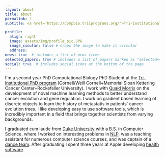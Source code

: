 ```yaml
---
layout: about
title: about
permalink: /
subtitle: <a href='https://compbio.triiprograms.org/'>Tri-Institutional PhD Student</a>. New York, NY

profile:
  align: right
  image: assets/img/profile_pic.JPG
  image_cicular: false # crops the image to make it circular
  address:
news: true  # includes a list of news items
selected_papers: true # includes a list of papers marked as "selected={true}"
social: true  # includes social icons at the bottom of the page
---
```


I'm a second year PhD Computational Biology PhD Student at the [Tri-Institutional PhD program](https://compbio.triiprograms.org/) (Cornell/Weill Cornell+Memorial Sloan Kettering Cancer Center+Rockefeller University). I work with [Quaid Morris](https://www.morrislab.ai/) on the development of novel machine learning methods to better understand cancer evolution and gene regulation. I work on gradient based learning of discrete objects to learn the history of metastatis in patients' cancer evolution trees. I like developing easy to use software tools, which is incredibly important in a field that brings together scientists from varying backgrounds.

I graduated cum laude from [Duke University](https://duke.edu/) with a B.S. in Computer Science, where I worked on interesting problems in [NLP](https://jair.org/index.php/jair/article/view/12665), was a teaching assistant for numerous computer science courses, and was captain of a [dance team](https://dukedhamaka.weebly.com/). After graduating I spent three years at Apple developing [health software](https://developer.apple.com/health-fitness/).


<!-- Write your biography here. Tell the world about yourself. Link to your favorite [subreddit](http://reddit.com). You can put a picture in, too. The code is already in, just name your picture `prof_pic.jpg` and put it in the `img/` folder.

Put your address / P.O. box / other info right below your picture. You can also disable any these elements by editing `profile` property of the YAML header of your `_pages/about.md`. Edit `_bibliography/papers.bib` and Jekyll will render your [publications page](/al-folio/publications/) automatically.

Link to your social media connections, too. This theme is set up to use [Font Awesome icons](http://fortawesome.github.io/Font-Awesome/) and [Academicons](https://jpswalsh.github.io/academicons/), like the ones below. Add your Facebook, Twitter, LinkedIn, Google Scholar, or just disable all of them. -->
